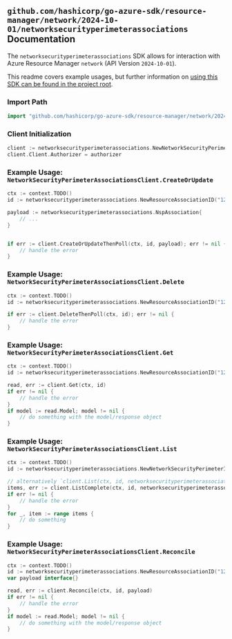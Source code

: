 
## `github.com/hashicorp/go-azure-sdk/resource-manager/network/2024-10-01/networksecurityperimeterassociations` Documentation

The `networksecurityperimeterassociations` SDK allows for interaction with Azure Resource Manager `network` (API Version `2024-10-01`).

This readme covers example usages, but further information on [using this SDK can be found in the project root](https://github.com/hashicorp/go-azure-sdk/tree/main/docs).

### Import Path

```go
import "github.com/hashicorp/go-azure-sdk/resource-manager/network/2024-10-01/networksecurityperimeterassociations"
```


### Client Initialization

```go
client := networksecurityperimeterassociations.NewNetworkSecurityPerimeterAssociationsClientWithBaseURI("https://management.azure.com")
client.Client.Authorizer = authorizer
```


### Example Usage: `NetworkSecurityPerimeterAssociationsClient.CreateOrUpdate`

```go
ctx := context.TODO()
id := networksecurityperimeterassociations.NewResourceAssociationID("12345678-1234-9876-4563-123456789012", "example-resource-group", "networkSecurityPerimeterName", "resourceAssociationName")

payload := networksecurityperimeterassociations.NspAssociation{
	// ...
}


if err := client.CreateOrUpdateThenPoll(ctx, id, payload); err != nil {
	// handle the error
}
```


### Example Usage: `NetworkSecurityPerimeterAssociationsClient.Delete`

```go
ctx := context.TODO()
id := networksecurityperimeterassociations.NewResourceAssociationID("12345678-1234-9876-4563-123456789012", "example-resource-group", "networkSecurityPerimeterName", "resourceAssociationName")

if err := client.DeleteThenPoll(ctx, id); err != nil {
	// handle the error
}
```


### Example Usage: `NetworkSecurityPerimeterAssociationsClient.Get`

```go
ctx := context.TODO()
id := networksecurityperimeterassociations.NewResourceAssociationID("12345678-1234-9876-4563-123456789012", "example-resource-group", "networkSecurityPerimeterName", "resourceAssociationName")

read, err := client.Get(ctx, id)
if err != nil {
	// handle the error
}
if model := read.Model; model != nil {
	// do something with the model/response object
}
```


### Example Usage: `NetworkSecurityPerimeterAssociationsClient.List`

```go
ctx := context.TODO()
id := networksecurityperimeterassociations.NewNetworkSecurityPerimeterID("12345678-1234-9876-4563-123456789012", "example-resource-group", "networkSecurityPerimeterName")

// alternatively `client.List(ctx, id, networksecurityperimeterassociations.DefaultListOperationOptions())` can be used to do batched pagination
items, err := client.ListComplete(ctx, id, networksecurityperimeterassociations.DefaultListOperationOptions())
if err != nil {
	// handle the error
}
for _, item := range items {
	// do something
}
```


### Example Usage: `NetworkSecurityPerimeterAssociationsClient.Reconcile`

```go
ctx := context.TODO()
id := networksecurityperimeterassociations.NewResourceAssociationID("12345678-1234-9876-4563-123456789012", "example-resource-group", "networkSecurityPerimeterName", "resourceAssociationName")
var payload interface{}

read, err := client.Reconcile(ctx, id, payload)
if err != nil {
	// handle the error
}
if model := read.Model; model != nil {
	// do something with the model/response object
}
```

